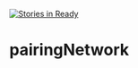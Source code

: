 [![Stories in Ready](https://badge.waffle.io/SteveChenDC/pairingNetwork.svg?label=ready&title=Ready)](http://waffle.io/SteveChenDC/pairingNetwork)
# pairingNetwork
